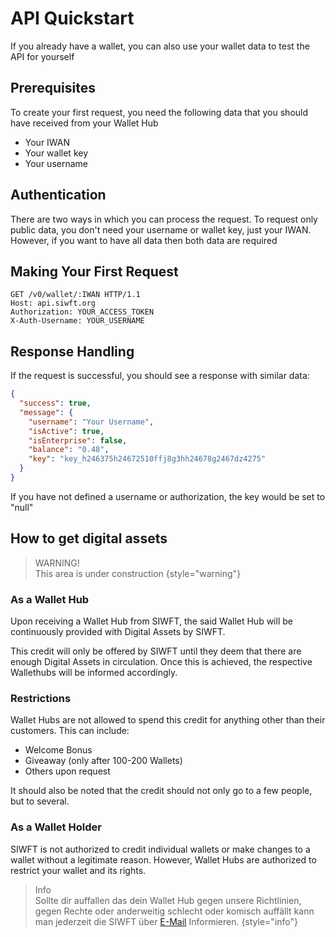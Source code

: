 # API Quickstart

<!-- This document describes how to start using your API: authorization, authentication, accessing API resources. -->
If you already have a wallet, you can also use your wallet data to test the API for yourself

## Prerequisites

To create your first request, you need the following data that you should have received from your Wallet Hub

* Your IWAN
* Your wallet key
* Your username

## Authentication

There are two ways in which you can process the request.
To request only public data, you don't need your username or wallet key, just your IWAN.
However, if you want to have all data then both data are required

## Making Your First Request

```http
GET /v0/wallet/:IWAN HTTP/1.1
Host: api.siwft.org
Authorization: YOUR_ACCESS_TOKEN
X-Auth-Username: YOUR_USERNAME
```

## Response Handling

If the request is successful, you should see a response with similar data:

```json
{
  "success": true,
  "message": {
    "username": "Your Username",
    "isActive": true,
    "isEnterprise": false,
    "balance": "0.48",
    "key": "key_h246375h24672510ffj8g3hh24678g2467dz4275"
  }
}
```

If you have not defined a username or authorization, the key would be set to "null"

## How to get digital assets

> WARNING!<br/>
> This area is under construction
{style="warning"}

### As a Wallet Hub

Upon receiving a Wallet Hub from SIWFT, the said Wallet Hub will be continuously provided with Digital Assets by SIWFT.

This credit will only be offered by SIWFT until they deem that there are enough Digital Assets in circulation. Once this is achieved, the respective Wallethubs will be informed accordingly.

### Restrictions

Wallet Hubs are not allowed to spend this credit for anything other than their customers. This can include:

* Welcome Bonus
* Giveaway (only after 100-200 Wallets)
* Others upon request

It should also be noted that the credit should not only go to a few people, but to several.
### As a Wallet Holder

SIWFT is not authorized to credit individual wallets or make changes to a wallet without a legitimate reason. However, Wallet Hubs are authorized to restrict your wallet and its rights.
> Info<br/>
> Sollte dir auffallen das dein Wallet Hub gegen unsere Richtlinien, gegen Rechte oder anderweitig schlecht oder komisch auffällt kann man jederzeit die SIWFT über [E-Mail](mailto:abuse@siwft.org) Informieren.
{style="info"}